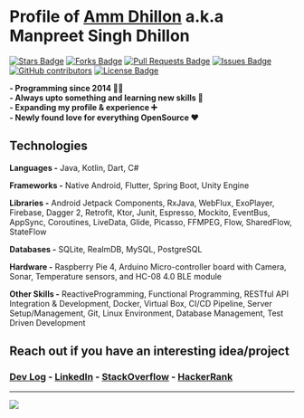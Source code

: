 # **Profile of [Amm Dhillon](https://ammdhillon.com "My Blog") a.k.a Manpreet Singh Dhillon**

<a href="https://github.com/AmmDhillon?tab=stars"><img src="https://img.shields.io/github/stars/abhisheknaiidu/awesome-github-profile-readme" alt="Stars Badge"/></a>
<a href="https://github.com/abhisheknaiidu/awesome-github-profile-readme/network/members"><img src="https://img.shields.io/github/forks/abhisheknaiidu/awesome-github-profile-readme" alt="Forks Badge"/></a>
<a href="https://github.com/abhisheknaiidu/awesome-github-profile-readme/pulls"><img src="https://img.shields.io/github/issues-pr/abhisheknaiidu/awesome-github-profile-readme" alt="Pull Requests Badge"/></a>
<a href="https://github.com/abhisheknaiidu/awesome-github-profile-readme/issues"><img src="https://img.shields.io/github/issues/abhisheknaiidu/awesome-github-profile-readme" alt="Issues Badge"/></a>
<a href="https://github.com/abhisheknaiidu/awesome-github-profile-readme/graphs/contributors"><img alt="GitHub contributors" src="https://img.shields.io/github/contributors/abhisheknaiidu/awesome-github-profile-readme?color=2b9348"></a>
<a href="https://github.com/abhisheknaiidu/awesome-github-profile-readme/blob/master/LICENSE"><img src="https://img.shields.io/github/license/abhisheknaiidu/awesome-github-profile-readme?color=2b9348" alt="License Badge"/></a>

**- Programming since 2014 👨‍💻**</br>
**- Always upto something and learning new skills 📖**</br>
**- Expanding my profile & experience ➕**</br>
**- Newly found love for everything OpenSource ❤️**</br>

## **Technologies**
**Languages -** Java, Kotlin, Dart, C#

**Frameworks -** Native Android, Flutter, Spring Boot, Unity Engine

**Libraries -** Android Jetpack Components, RxJava, WebFlux, ExoPlayer, Firebase, Dagger 2, Retrofit, Ktor, Junit, Espresso, Mockito, EventBus, AppSync, Coroutines, LiveData, Glide, Picasso, FFMPEG, Flow, SharedFlow, StateFlow

**Databases -** SQLite, RealmDB, MySQL, PostgreSQL

**Hardware -** Raspberry Pie 4, Arduino Micro-controller board with Camera, Sonar, Temperature sensors, and HC-08 4.0 BLE module

**Other Skills -** ReactiveProgramming, Functional Programming, RESTful API Integration & Development, Docker, Virtual Box, CI/CD Pipeline, Server Setup/Management, Git, Linux Environment, Database Management, Test Driven Development

## **Reach out if you have an interesting idea/project**

### **[Dev Log](https://ammdhillon.com "My Dev Log")  -  [LinkedIn](https://linkedin.com/in/ammdhillon.com "My LinkedIn")  -  [StackOverflow](https://stackoverflow.com/users/5485373/amm-dhillon "My StackOverflow")  - [HackerRank](https://www.hackerrank.com/ammdhillon "My HackerRank")**

<!-- badge_plugin_start -->

***

<a href="https://github.com/ammdhillon" alt="https://github.com/ammdhillon"><img src="https://img.shields.io/static/v1?style=for-the-badge&label=Made%20by&message=Amm Dhillon&color=ae1a1a"></a>

<!-- badge_plugin_end -->